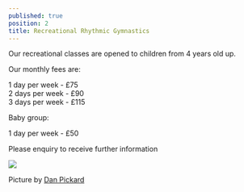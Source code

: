 ```yaml
---
published: true
position: 2
title: Recreational Rhythmic Gymnastics
---
```

Our recreational classes are opened to children from 4 years old up.

Our monthly fees are:

1 day per week - £75\
2 days per week - £90\
3 days per week - £115

Baby group:

1 day per week - £50

Please enquiry to receive further information

![](/assets/dan_3098.jpg)

Picture by [](https://www.instagram.com/gbswimstars_gbdancestars/?hl=en)[Dan Pickard](http://danpickard.com/)